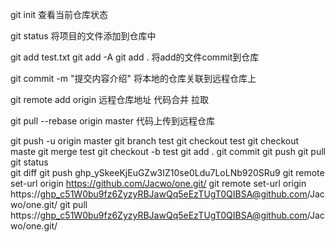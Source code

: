 git init
查看当前仓库状态

git status
将项目的文件添加到仓库中

git add test.txt
git add -A
git add .
将add的文件commit到仓库

git commit -m "提交内容介绍"
将本地的仓库关联到远程仓库上

git remote add origin 远程仓库地址
代码合并 拉取

git pull --rebase origin master
代码上传到远程仓库

git push -u origin master
git branch test
git checkout test
git checkout maste
git merge test
git checkout -b test
git add .
git commit 
git push
git pull
git status   
git diff
git push
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
git remote set-url origin https://github.com/Jacwo/one.git/
git remote set-url origin https://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@github.com/Jacwo/one.git/
git pull https://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@github.com/Jacwo/one.git/



